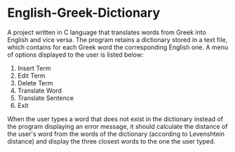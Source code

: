 # English-Greek-Dictionary

A project written in C language that translates words from Greek into English and vice versa. The program retains a dictionary stored in a text file, which contains for each Greek word the corresponding English one. A menu of options displayed to the user is listed below:

1. Insert Term
2. Edit Term
3. Delete Term
4. Translate Word
5. Translate Sentence
6. Exit  

When the user types a word that does not exist in the dictionary instead of the program displaying an error message, it should calculate the distance of the user's word from the words of the dictionary (according to Levenshtein distance) and display the three closest words to the one the user typed. 
